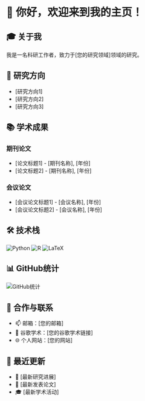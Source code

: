 # 👋 你好，欢迎来到我的主页！

## 🎓 关于我
我是一名科研工作者，致力于[您的研究领域]领域的研究。

## 🔬 研究方向
- [研究方向1]
- [研究方向2]
- [研究方向3]

## 📚 学术成果
### 期刊论文
- [论文标题1] - [期刊名称], [年份]
- [论文标题2] - [期刊名称], [年份]

### 会议论文
- [会议论文标题1] - [会议名称], [年份]
- [会议论文标题2] - [会议名称], [年份]

## 🛠️ 技术栈
![Python](https://img.shields.io/badge/-Python-3776AB?style=flat-square&logo=Python&logoColor=white)
![R](https://img.shields.io/badge/-R-276DC3?style=flat-square&logo=R&logoColor=white)
![LaTeX](https://img.shields.io/badge/-LaTeX-008080?style=flat-square&logo=LaTeX&logoColor=white)

## 📊 GitHub统计
![GitHub统计](https://github-readme-stats.vercel.app/api?username=你的用户名&show_icons=true&theme=radical&locale=cn)

## 🤝 合作与联系
- 📫 邮箱：[您的邮箱]
- 🔗 谷歌学术：[您的谷歌学术链接]
- 🌐 个人网站：[您的网站]

## 📅 最近更新
- 🔬 [最新研究进展]
- 📝 [最新发表论文]
- 🎓 [最新学术活动]
